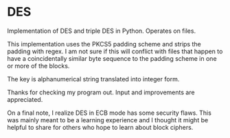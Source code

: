 # DES
Implementation of DES and triple DES in Python. Operates on files. 

This implementation uses the PKCS5 padding scheme and strips the padding with regex.
I am not sure if this will conflict with files that happen to have a coincidentally similar byte sequence
to the padding scheme in one or more of the blocks. 

The key is alphanumerical string translated into integer form.

Thanks for checking my program out. Input and improvements are appreciated.

On a final note, I realize DES in ECB mode has some security flaws. This was mainly meant to be
a learning experience and I thought it might be helpful to share for others who hope to learn about
block ciphers. 
